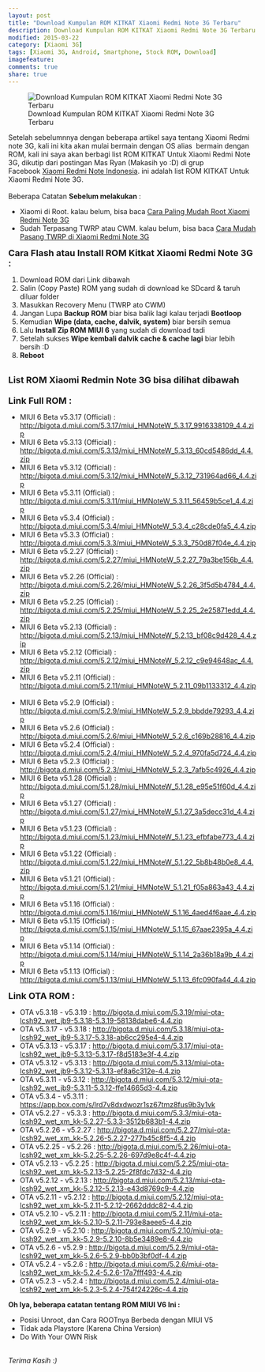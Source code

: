 ```yaml
---
layout: post
title: "Download Kumpulan ROM KITKAT Xiaomi Redmi Note 3G Terbaru"
description: Download Kumpulan ROM KITKAT Xiaomi Redmi Note 3G Terbaru
modified: 2015-03-22
category: [Xiaomi 3G]
tags: [Xiaomi 3G, Android, Smartphone, Stock ROM, Download]
imagefeature: 
comments: true
share: true
---
```

<figure>
<img src="http://doctor500.github.io/images/Download-Kumpulan-ROM-KITKAT-Xiaomi-Redmi-Note-3G-Terbaru.jpg" alt="Download Kumpulan ROM KITKAT Xiaomi Redmi Note 3G Terbaru">
<figcaption>Download Kumpulan ROM KITKAT Xiaomi Redmi Note 3G Terbaru</figcaption>
</figure>

Setelah sebelumnnya dengan beberapa artikel saya tentang Xiaomi Redmi note 3G, kali ini kita akan mulai bermain dengan OS alias&nbsp; bermain dengan ROM, kali ini saya akan berbagi list ROM KITKAT Untuk Xiaomi Redmi Note 3G, dikutip dari postingan Mas Ryan (Makasih yo :D) di grup Facebook&nbsp;<a href="https://www.facebook.com/groups/xiaominote/" target="_blank">Xiaomi Redmi Note Indonesia</a>. ini adalah list ROM KITKAT Untuk Xiaomi Redmi Note 3G.<br /><br />Beberapa Catatan <b>Sebelum melakukan</b> :<br />
<ul>
<li>Xiaomi di Root. kalau belum, bisa baca <a href="http://doctor500.github.io/android/2015/03/20/Cara-Paling-Mudah-Root-Xiaomi-Redmi-Note-3G/" target="_blank">Cara Paling Mudah Root Xiaomi Redmi Note 3G</a></li>
<li>Sudah Terpasang TWRP atau CWM. kalau belum, bisa baca <a href="http://doctor500.github.io/android/2015/03/21/Cara-Mudah-Pasang-TWRP-di-Xiaomi-Redmi-Note-3G/" target="_blank">Cara Mudah Pasang TWRP di Xiaomi Redmi Note 3G</a></li>
</ul>
<b><span style="font-size: large;">Cara Flash atau Install ROM Kitkat Xiaomi Redmi Note 3G :</span></b><br />
<ol>
<li>Download ROM dari Link dibawah</li>
<li>Salin (Copy Paste) ROM yang sudah di download ke SDcard &amp; taruh diluar folder</li>
<li>Masukkan Recovery Menu (TWRP ato CWM)</li>
<li>Jangan Lupa <b>Backup ROM</b> biar bisa balik lagi kalau terjadi <b>Bootloop</b></li>
<li>Kemudian <b>Wipe (data, cache, dalvik, system)</b> biar bersih semua</li>
<li>Lalu <b>Install Zip ROM MIUI 6</b> yang sudah di download tadi</li>
<li>Setelah sukses <b>Wipe kembali dalvik cache &amp; cache lagi</b> biar lebih bersih :D</li>
<li><b>Reboot</b></li>
</ol>
&nbsp;<br />
<b><span style="font-size: large;">List ROM Xiaomi Redmin Note 3G bisa dilihat dibawah</span></b><br /><span style="font-size: large;">&nbsp;</span><br />
<b><span style="font-size: large;">Link Full ROM :</span></b>
<ul>
<li>MIUI 6 Beta v5.3.17 (Official) :      <a href="http://bigota.d.miui.com/5.3.17/miui_HMNoteW_5.3.17_9916338109_4.4.zip" rel="nofollow" target="_blank">http://bigota.d.miui.com/5.3.17/miui_HMNoteW_5.3.17_9916338109_4.4.zip</a></li>
<li>MIUI 6 Beta v5.3.13 (Official) :      <a href="http://bigota.d.miui.com/5.3.13/miui_HMNoteW_5.3.13_60cd5486dd_4.4.zip" rel="nofollow" target="_blank">http://bigota.d.miui.com/5.3.13/miui_HMNoteW_5.3.13_60cd5486dd_4.4.zip</a></li>
<li>MIUI 6 Beta v5.3.12 (Official) :      <a href="http://bigota.d.miui.com/5.3.12/miui_HMNoteW_5.3.12_731964ad66_4.4.zip" rel="nofollow" target="_blank">http://bigota.d.miui.com/5.3.12/miui_HMNoteW_5.3.12_731964ad66_4.4.zip</a></li>
<li>MIUI 6 Beta v5.3.11 (Official) :      <a href="http://bigota.d.miui.com/5.3.11/miui_HMNoteW_5.3.11_56459b5ce1_4.4.zip" rel="nofollow" target="_blank">http://bigota.d.miui.com/5.3.11/miui_HMNoteW_5.3.11_56459b5ce1_4.4.zip</a></li>
<li>MIUI 6 Beta v5.3.4 (Official) :      <a href="http://bigota.d.miui.com/5.3.4/miui_HMNoteW_5.3.4_c28cde0fa5_4.4.zip" rel="nofollow" target="_blank">http://bigota.d.miui.com/5.3.4/miui_HMNoteW_5.3.4_c28cde0fa5_4.4.zip</a></li>
<li>MIUI 6 Beta v5.3.3 (Official) :      <a href="http://bigota.d.miui.com/5.3.3/miui_HMNoteW_5.3.3_750d87f04e_4.4.zip" rel="nofollow" target="_blank">http://bigota.d.miui.com/5.3.3/miui_HMNoteW_5.3.3_750d87f04e_4.4.zip</a></li>
<li>MIUI 6 Beta v5.2.27 (Official) :      <a href="http://bigota.d.miui.com/5.2.27/miui_HMNoteW_5.2.27_79a3be156b_4.4.zip" rel="nofollow" target="_blank">http://bigota.d.miui.com/5.2.27/miui_HMNoteW_5.2.27_79a3be156b_4.4.zip</a></li>
<li>MIUI 6 Beta v5.2.26 (Official) :      <a href="http://bigota.d.miui.com/5.2.26/miui_HMNoteW_5.2.26_3f5d5b4784_4.4.zip" rel="nofollow" target="_blank">http://bigota.d.miui.com/5.2.26/miui_HMNoteW_5.2.26_3f5d5b4784_4.4.zip</a></li>
<li>MIUI 6 Beta v5.2.25 (Official) :      <a href="http://bigota.d.miui.com/5.2.25/miui_HMNoteW_5.2.25_2e25871edd_4.4.zip" rel="nofollow" target="_blank">http://bigota.d.miui.com/5.2.25/miui_HMNoteW_5.2.25_2e25871edd_4.4.zip</a></li>
<li>MIUI 6 Beta v5.2.13 (Official) :      <a href="http://bigota.d.miui.com/5.2.13/miui_HMNoteW_5.2.13_bf08c9d428_4.4.zip" rel="nofollow" target="_blank">http://bigota.d.miui.com/5.2.13/miui_HMNoteW_5.2.13_bf08c9d428_4.4.zip</a></li>
<li>MIUI 6 Beta v5.2.12 (Official) :      <a href="http://bigota.d.miui.com/5.2.12/miui_HMNoteW_5.2.12_c9e94648ac_4.4.zip" rel="nofollow" target="_blank">http://bigota.d.miui.com/5.2.12/miui_HMNoteW_5.2.12_c9e94648ac_4.4.zip</a></li>
<li>MIUI 6 Beta v5.2.11 (Official) :      <a href="http://bigota.d.miui.com/5.2.11/miui_HMNoteW_5.2.11_09b1133312_4.4.zip" rel="nofollow" target="_blank">http://bigota.d.miui.com/5.2.11/miui_HMNoteW_5.2.11_09b1133312_4.4.zip</a>&nbsp;</li>
<li>MIUI 6 Beta v5.2.9 (Official) :      <a href="http://bigota.d.miui.com/5.2.9/miui_HMNoteW_5.2.9_bbdde79293_4.4.zip" rel="nofollow" target="_blank">http://bigota.d.miui.com/5.2.9/miui_HMNoteW_5.2.9_bbdde79293_4.4.zip</a></li>
<li>MIUI 6 Beta v5.2.6 (Official) :      <a href="http://bigota.d.miui.com/5.2.6/miui_HMNoteW_5.2.6_c169b28816_4.4.zip" rel="nofollow" target="_blank">http://bigota.d.miui.com/5.2.6/miui_HMNoteW_5.2.6_c169b28816_4.4.zip</a></li>
<li>MIUI 6 Beta v5.2.4 (Official) :      <a href="http%3A%2F%2Fbigota.d.miui.com%2F5.2.4%2Fmiui_HMNoteW_5.2.4_970fa5d724_4.4.zip&amp;h=wAQHS9l-d&amp;s=1" rel="nofollow" target="_blank">http://bigota.d.miui.com/5.2.4/miui_HMNoteW_5.2.4_970fa5d724_4.4.zip</a></li>
<li>MIUI 6 Beta v5.2.3 (Official) :      <a href="http%3A%2F%2Fbigota.d.miui.com%2F5.2.3%2Fmiui_HMNoteW_5.2.3_7afb5c4926_4.4.zip&amp;h=1AQH1L3Mk&amp;s=1" rel="nofollow" target="_blank">http://bigota.d.miui.com/5.2.3/miui_HMNoteW_5.2.3_7afb5c4926_4.4.zip</a></li>
<li>MIUI 6 Beta v5.1.28 (Official) :      <a href="http://bigota.d.miui.com/5.1.28/miui_HMNoteW_5.1.28_e95e51f60d_4.4.zip" rel="nofollow" target="_blank">http://bigota.d.miui.com/5.1.28/miui_HMNoteW_5.1.28_e95e51f60d_4.4.zip</a></li>
<li>MIUI 6 Beta v5.1.27 (Official) :      <a href="http://bigota.d.miui.com/5.1.27/miui_HMNoteW_5.1.27_3a5decc31d_4.4.zip" rel="nofollow" target="_blank">http://bigota.d.miui.com/5.1.27/miui_HMNoteW_5.1.27_3a5decc31d_4.4.zip</a></li>
<li>MIUI 6 Beta v5.1.23 (Official) :      <a href="http%3A%2F%2Fbigota.d.miui.com%2F5.1.23%2Fmiui_HMNoteW_5.1.23_efbfabe773_4.4.zip&amp;h=DAQHWJ6Pz&amp;s=1" rel="nofollow" target="_blank">http://bigota.d.miui.com/5.1.23/miui_HMNoteW_5.1.23_efbfabe773_4.4.zip</a></li>
<li>MIUI 6 Beta v5.1.22 (Official) :      <a href="http://bigota.d.miui.com/5.1.22/miui_HMNoteW_5.1.22_5b8b48b0e8_4.4.zip" rel="nofollow" target="_blank">http://bigota.d.miui.com/5.1.22/miui_HMNoteW_5.1.22_5b8b48b0e8_4.4.zip</a></li>
<li>MIUI 6 Beta v5.1.21 (Official) :      <a href="http%3A%2F%2Fbigota.d.miui.com%2F5.1.21%2Fmiui_HMNoteW_5.1.21_f05a863a43_4.4.zip&amp;h=lAQHjGxsQ&amp;s=1" rel="nofollow" target="_blank">http://bigota.d.miui.com/5.1.21/miui_HMNoteW_5.1.21_f05a863a43_4.4.zip</a></li>
<li>MIUI 6 Beta v5.1.16 (Official) : <a href="http%3A%2F%2Fbigota.d.miui.com%2F5.1.16%2Fmiui_HMNoteW_5.1.16_4aed4f6aae_4.4.zip&amp;h=pAQHjaydn&amp;s=1" rel="nofollow" target="_blank">http://bigota.d.miui.com/5.1.16/miui_HMNoteW_5.1.16_4aed4f6aae_4.4.zip</a></li>
<li>MIUI 6 Beta v5.1.15 (Official) :      <a href="http%3A%2F%2Fbigota.d.miui.com%2F5.1.15%2Fmiui_HMNoteW_5.1.15_67aae2395a_4.4.zip&amp;h=BAQHAqBdG&amp;s=1" rel="nofollow" target="_blank">http://bigota.d.miui.com/5.1.15/miui_HMNoteW_5.1.15_67aae2395a_4.4.zip</a></li>
<li>MIUI 6 Beta v5.1.14 (Official) :      <a href="http%3A%2F%2Fbigota.d.miui.com%2F5.1.14%2Fmiui_HMNoteW_5.1.14_2a36b18a9b_4.4.zip&amp;h=vAQFORAyr&amp;s=1" rel="nofollow" target="_blank">http://bigota.d.miui.com/5.1.14/miui_HMNoteW_5.1.14_2a36b18a9b_4.4.zip</a></li>
<li>MIUI 6 Beta v5.1.13 (Official) :      <a href="http%3A%2F%2Fbigota.d.miui.com%2F5.1.13%2Fmiui_HMNoteW_5.1.13_6fc090fa44_4.4.zip&amp;h=IAQGb9EMd&amp;s=1" rel="nofollow" target="_blank">http://bigota.d.miui.com/5.1.13/miui_HMNoteW_5.1.13_6fc090fa44_4.4.zip</a></li>
</ul>

<b><span style="font-size: large;">Link OTA ROM :</span></b>
<ul>
<li>OTA v5.3.18 - v5.3.19 : <a href="http%3A%2F%2Fbigota.d.miui.com%2F5.3.19%2Fmiui-ota-lcsh92_wet_jb9-5.3.18-5.3.19-58138dabe6-4.4.zip&amp;h=JAQElEHlC&amp;s=1" rel="nofollow" target="_blank">http://bigota.d.miui.com/5.3.19/miui-ota-lcsh92_wet_jb9-5.3.18-5.3.19-58138dabe6-4.4.zip</a></li>
<li>OTA v5.3.17 - v5.3.18 : <a href="http%3A%2F%2Fbigota.d.miui.com%2F5.3.18%2Fmiui-ota-lcsh92_wet_jb9-5.3.17-5.3.18-ab6cc295e4-4.4.zip&amp;h=_AQHq4gZC&amp;s=1" rel="nofollow" target="_blank">http://bigota.d.miui.com/5.3.18/miui-ota-lcsh92_wet_jb9-5.3.17-5.3.18-ab6cc295e4-4.4.zip</a> </li>
<li>OTA v5.3.13 - v5.3.17 :      <a href="http://bigota.d.miui.com/5.3.17/miui-ota-lcsh92_wet_jb9-5.3.13-5.3.17-f8d5183e3f-4.4.zip" rel="nofollow" target="_blank">http://bigota.d.miui.com/5.3.17/miui-ota-lcsh92_wet_jb9-5.3.13-5.3.17-f8d5183e3f-4.4.zip</a></li>
<li>OTA v5.3.12 - v5.3.13 :      <a href="http://bigota.d.miui.com/5.3.13/miui-ota-lcsh92_wet_jb9-5.3.12-5.3.13-ef8a6c312e-4.4.zip" rel="nofollow" target="_blank">http://bigota.d.miui.com/5.3.13/miui-ota-lcsh92_wet_jb9-5.3.12-5.3.13-ef8a6c312e-4.4.zip</a></li>
<li>OTA v5.3.11 - v5.3.12 :      <a href="http%3A%2F%2Fbigota.d.miui.com%2F5.3.12%2Fmiui-ota-lcsh92_wet_jb9-5.3.11-5.3.12-ffe14665d3-4.4.zip&amp;h=VAQGa79ft&amp;s=1" rel="nofollow" target="_blank">http://bigota.d.miui.com/5.3.12/miui-ota-lcsh92_wet_jb9-5.3.11-5.3.12-ffe14665d3-4.4.zip</a></li>
<li>OTA v5.3.4 - v5.3.11 : <a href="https://www.facebook.com/l.php?u=https%3A%2F%2Fapp.box.com%2Fs%2Flrd7v8dxdwozr1sz67tmz8fus9b3y1vk&amp;h=nAQGcXYf3&amp;s=1" rel="nofollow" target="_blank">https://app.box.com/s/lrd7v8dxdwozr1sz67tmz8fus9b3y1vk</a></li>
<li>OTA v5.2.27 - v5.3.3 :      <a href="http%3A%2F%2Fbigota.d.miui.com%2F5.3.3%2Fmiui-ota-lcsh92_wet_xm_kk-5.2.27-5.3.3-3512b683b1-4.4.zip&amp;h=ZAQEeI0Li&amp;s=1" rel="nofollow" target="_blank">http://bigota.d.miui.com/5.3.3/miui-ota-lcsh92_wet_xm_kk-5.2.27-5.3.3-3512b683b1-4.4.zip</a></li>
<li>OTA v5.2.26 - v5.2.27 :      <a href="http%3A%2F%2Fbigota.d.miui.com%2F5.2.27%2Fmiui-ota-lcsh92_wet_xm_kk-5.2.26-5.2.27-277b45c8f5-4.4.zip&amp;h=rAQGQ-jiP&amp;s=1" rel="nofollow" target="_blank">http://bigota.d.miui.com/5.2.27/miui-ota-lcsh92_wet_xm_kk-5.2.26-5.2.27-277b45c8f5-4.4.zip</a></li>
<li>OTA v5.2.25 - v5.2.26 :      <a href="http://bigota.d.miui.com/5.2.26/miui-ota-lcsh92_wet_xm_kk-5.2.25-5.2.26-697d9e8c4f-4.4.zip" rel="nofollow" target="_blank">http://bigota.d.miui.com/5.2.26/miui-ota-lcsh92_wet_xm_kk-5.2.25-5.2.26-697d9e8c4f-4.4.zip</a></li>
<li>OTA v5.2.13 - v5.2.25 :      <a href="http://bigota.d.miui.com/5.2.25/miui-ota-lcsh92_wet_xm_kk-5.2.13-5.2.25-2f8fdc7d32-4.4.zip" rel="nofollow" target="_blank">http://bigota.d.miui.com/5.2.25/miui-ota-lcsh92_wet_xm_kk-5.2.13-5.2.25-2f8fdc7d32-4.4.zip</a></li>
<li>OTA v5.2.12 - v5.2.13 :      <a href="http://bigota.d.miui.com/5.2.13/miui-ota-lcsh92_wet_xm_kk-5.2.12-5.2.13-e43d8769c9-4.4.zip" rel="nofollow" target="_blank">http://bigota.d.miui.com/5.2.13/miui-ota-lcsh92_wet_xm_kk-5.2.12-5.2.13-e43d8769c9-4.4.zip</a></li>
<li>OTA v5.2.11 - v5.2.12 :      <a href="http://bigota.d.miui.com/5.2.12/miui-ota-lcsh92_wet_xm_kk-5.2.11-5.2.12-2662dddc82-4.4.zip" rel="nofollow" target="_blank">http://bigota.d.miui.com/5.2.12/miui-ota-lcsh92_wet_xm_kk-5.2.11-5.2.12-2662dddc82-4.4.zip</a></li>
<li>OTA v5.2.10 - v5.2.11 : <a href="http://bigota.d.miui.com/5.2.11/miui-ota-lcsh92_wet_xm_kk-5.2.10-5.2.11-793e8aeee5-4.4.zip" rel="nofollow" target="_blank">http://bigota.d.miui.com/5.2.11/miui-ota-lcsh92_wet_xm_kk-5.2.10-5.2.11-793e8aeee5-4.4.zip</a></li>
<li>OTA v5.2.9 - v5.2.10 :      <a href="http://bigota.d.miui.com/5.2.10/miui-ota-lcsh92_wet_xm_kk-5.2.9-5.2.10-8b5e3489e8-4.4.zip" rel="nofollow" target="_blank">http://bigota.d.miui.com/5.2.10/miui-ota-lcsh92_wet_xm_kk-5.2.9-5.2.10-8b5e3489e8-4.4.zip</a></li>
<li>OTA v5.2.6 - v5.2.9 :      <a href="http://bigota.d.miui.com/5.2.9/miui-ota-lcsh92_wet_xm_kk-5.2.6-5.2.9-bb0b3bf0df-4.4.zip" rel="nofollow" target="_blank">http://bigota.d.miui.com/5.2.9/miui-ota-lcsh92_wet_xm_kk-5.2.6-5.2.9-bb0b3bf0df-4.4.zip</a></li>
<li>OTA v5.2.4 - v5.2.6 : <a href="http://bigota.d.miui.com/5.2.6/miui-ota-lcsh92_wet_xm_kk-5.2.4-5.2.6-17a7fff493-4.4.zip" rel="nofollow" target="_blank">http://bigota.d.miui.com/5.2.6/miui-ota-lcsh92_wet_xm_kk-5.2.4-5.2.6-17a7fff493-4.4.zip</a></li>
<li>OTA v5.2.3 - v5.2.4 : <a href="http://bigota.d.miui.com/5.2.4/miui-ota-lcsh92_wet_xm_kk-5.2.3-5.2.4-754f24226c-4.4.zip" rel="nofollow" target="_blank">http://bigota.d.miui.com/5.2.4/miui-ota-lcsh92_wet_xm_kk-5.2.3-5.2.4-754f24226c-4.4.zip</a></li>
</ul>

<b>Oh Iya, beberapa catatan tentang ROM MIUI V6 Ini :</b>
<ul>
<li>Posisi Unroot, dan Cara ROOTnya Berbeda dengan MIUI V5
<li>Tidak ada Playstore (Karena China Version)
<li>Do With Your OWN Risk
</ul>
<br>
<i>Terima Kasih :)</i>